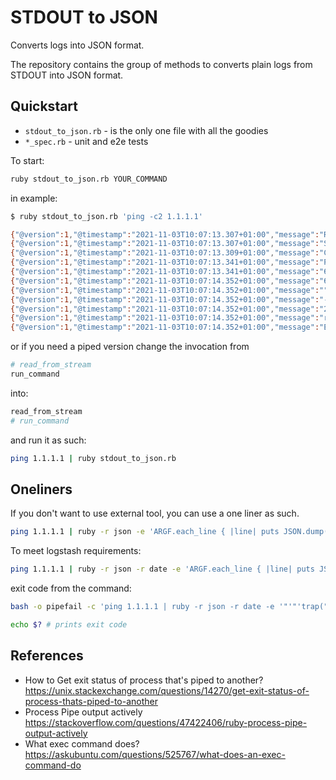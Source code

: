 # STDOUT to JSON

Converts logs into JSON format.

The repository contains the group of methods to converts plain logs from STDOUT into JSON format.

## Quickstart

- `stdout_to_json.rb` - is the only one file with all the goodies
- `*_spec.rb` - unit and e2e tests

To start:

```bash
ruby stdout_to_json.rb YOUR_COMMAND
```

in example:

```bash
$ ruby stdout_to_json.rb 'ping -c2 1.1.1.1'

{"@version":1,"@timestamp":"2021-11-03T10:07:13.307+01:00","message":"Ruby version: ruby 2.7.0p0 (2019-12-25 revision 647ee6f091) [x86_64-darwin20]"}
{"@version":1,"@timestamp":"2021-11-03T10:07:13.307+01:00","message":"Starting command: ping -c2 1.1.1.1"}
{"@version":1,"@timestamp":"2021-11-03T10:07:13.309+01:00","message":"Command started with status: sleep"}
{"@version":1,"@timestamp":"2021-11-03T10:07:13.341+01:00","message":"PING 1.1.1.1 (1.1.1.1): 56 data bytes"}
{"@version":1,"@timestamp":"2021-11-03T10:07:13.341+01:00","message":"64 bytes from 1.1.1.1: icmp_seq=0 ttl=55 time=29.772 ms"}
{"@version":1,"@timestamp":"2021-11-03T10:07:14.352+01:00","message":"64 bytes from 1.1.1.1: icmp_seq=1 ttl=55 time=36.164 ms"}
{"@version":1,"@timestamp":"2021-11-03T10:07:14.352+01:00","message":""}
{"@version":1,"@timestamp":"2021-11-03T10:07:14.352+01:00","message":"--- 1.1.1.1 ping statistics ---"}
{"@version":1,"@timestamp":"2021-11-03T10:07:14.352+01:00","message":"2 packets transmitted, 2 packets received, 0.0% packet loss"}
{"@version":1,"@timestamp":"2021-11-03T10:07:14.352+01:00","message":"round-trip min/avg/max/stddev = 29.772/32.968/36.164/3.196 ms"}
{"@version":1,"@timestamp":"2021-11-03T10:07:14.352+01:00","message":"Exiting with status 0"}
```

or if you need a piped version change the invocation from

```ruby
# read_from_stream
run_command
```

into:

```ruby
read_from_stream
# run_command
```

and run it as such:

```bash
ping 1.1.1.1 | ruby stdout_to_json.rb
```

## Oneliners

If you don't want to use external tool, you can use a one liner as such.

```bash
ping 1.1.1.1 | ruby -r json -e 'ARGF.each_line { |line| puts JSON.dump({message: line, "time" => Time.now}) }'
```

To meet logstash requirements:

```bash
ping 1.1.1.1 | ruby -r json -r date -e 'ARGF.each_line { |line| puts JSON.dump({message: line, "@timestamp" => Time.now.to_datetime.rfc3339(3), "@version" => 1}) }'
```

exit code from the command:

```bash
bash -o pipefail -c 'ping 1.1.1.1 | ruby -r json -r date -e '"'"'trap("INT", proc { exit 0 }); ARGF.each_line { |line| puts JSON.dump({message: line, "@timestamp" => Time.now.to_datetime.rfc3339(3), "@version" => 1}) }'"'"''

echo $? # prints exit code
```

## References

- How to Get exit status of process that's piped to another? https://unix.stackexchange.com/questions/14270/get-exit-status-of-process-thats-piped-to-another
- Process Pipe output actively https://stackoverflow.com/questions/47422406/ruby-process-pipe-output-actively
- What exec command does? https://askubuntu.com/questions/525767/what-does-an-exec-command-do
